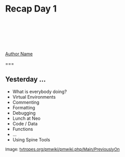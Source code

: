 <!--
title: Recap from Day 1
description: What did we talk about?
author: Ole Mussmann
version: 4.3.1
plugins: RevealMarkdown, RevealChalkboard, RevealHighlight, RevealMath.KaTeX, RevealMenu, RevealNotes, RevealSearch, RevealZoom
-->

<!-- .slide: data-state="blue_overlay 9 yellow_flag yellow_strip purple_half_circle_bottom purple_blob right_e_top" data-background-video="./files/loading_-_80533 (540p).mp4" data-background-video-loop data-background-video-muted="true" -->
<!-- https://pixabay.com/videos/loading-screen-countdown-idea-80533/ -->

# Recap Day 1

<br>
<br>
<br>
<br>
<br>

[Author Name](mailto:a.name@esciencecenter.nl)

===

<!-- .slide: data-state="standard" data-background="./files/MLP_1x02_The_Elements_of_Harmony00004302-01-19_4206.JPG" -->

## Yesterday ...

<ul>
  <li class="fragment" data-fragment-index="0">What is everybody doing?</li>
  <li class="fragment" data-fragment-index="1">Virtual Environments</li>
  <li class="fragment" data-fragment-index="1">Commenting</li>
  <li class="fragment" data-fragment-index="1">Formatting</li>
  <li class="fragment" data-fragment-index="1">Debugging</li>
  <li class="fragment" data-fragment-index="2">Lunch at Neo</li>
  <li class="fragment" data-fragment-index="3">Code / Data</li>
  <li class="fragment" data-fragment-index="3">Functions</li>
  <li class="fragment" data-fragment-index="3">...</li>
  <li class="fragment" data-fragment-index="4">Using Spine Tools</li>
</ul>

<span style="font-size: small;">Image: <a href="https://tvtropes.org/pmwiki/pmwiki.php/Main/PreviouslyOn">tvtropes.org/pmwiki/pmwiki.php/Main/PreviouslyOn</a></span>
